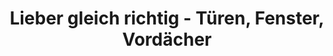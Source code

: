 ---
title: "Lieber gleich richtig - Türen, Fenster, Vordächer"
url: /boeblingen/lieber-gleich-richtig-tueren-fenster-vordaecher/
shop: Baumarkt
---
